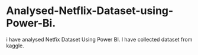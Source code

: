 # Analysed-Netflix-Dataset-using-Power-Bi.
i have analysed Netfix Dataset Using Power BI. l have collected dataset from kaggle.

